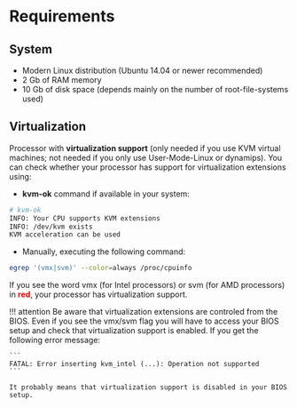 # Requirements

## System
- Modern Linux distribution (Ubuntu 14.04 or newer recommended)
- 2 Gb of RAM memory
- 10 Gb of disk space (depends mainly on the number of root-file-systems used)

## Virtualization
Processor with **virtualization support** (only needed if you use KVM virtual machines; not needed if you only use User-Mode-Linux or dynamips). You can check whether your processor has support for virtualization extensions using:

- **kvm-ok** command if available in your system:
```bash
# kvm-ok
INFO: Your CPU supports KVM extensions
INFO: /dev/kvm exists
KVM acceleration can be used
```

- Manually, executing the following command:
```bash
egrep '(vmx|svm)' --color=always /proc/cpuinfo
```

If you see the word vmx (for Intel processors) or svm (for AMD processors) in <span style="color:red">**red**</span></strong>, your processor has virtualization support. 

!!! attention
    Be aware that virtualization extensions are controled from the BIOS. Even if you see the vmx/svm flag you will have to access your BIOS setup and check that virtualization support is enabled. If you get the following error message:

    ```
    FATAL: Error inserting kvm_intel (...): Operation not supported
    ```

    It probably means that virtualization support is disabled in your BIOS setup.



